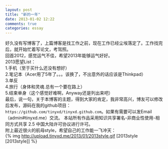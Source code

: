```yaml
---
layout: post
title: "新的一年"
date: 2013-01-02 12:22
comments: true
categories: essay
---
```

好久没有写博客了，上篇博客是找工作之前，现在工作已经尘埃落定了。工作找完后，就开始忙着写论文，考驾照。   
回首2012，感觉运气不佳，希望2013年能够运气好好。    
2013愿望List：   
1.手机（至于买什么还没有想好）   
2.笔记本（Acer用了5年了。。。该换了，不出意外的话应该是Thinkpad）   
3.单反   
4.旅行（身体和灵魂.总有一个要在路上）   
5.结束单身（这个感觉好难啊，Anyway还是列出来吧）   
最后，说一句，关于本博客的主题，得到大家的肯定，我非常高兴，博友可以修改后发布，源码在我的github项目：`https://github.com/tinyxd/tinyxd.github.com`。如果有需要可以发Email（admin#tinyxd.me）交流。
本站所有作品采用知识共享署名-非商业性使用-相同方式共享 2.5 中国大陆许可协议进行许可。   
附上最近很火的航母style，希望自己的工作能一飞冲天：   
{% img http://upload.tinyxd.me/2013/01/2013style.gif [2013style [2013style]] %}
